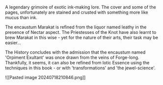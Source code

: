 A legendary grimoire of exotic ink-making lore. The cover and some of the pages, unfortunately are stained and crusted with something more like mucus than ink.

The encaustum Marakat is refined from the liquor named leathy in the presence of Nectar aspect. The Priestesses of the Knot have also learnt to brew Marakat in this wise - yet for the nature of their arts, their task may be easier…

The History concludes with the admission that the encaustum named 'Orpiment Exultant' was once drawn from the veins of Forge-long. Thankfully, it seems, it can also be refined from Iotic Essence using the techniques in this book - or with 'transformations' and 'the jewel-science'.

![[Pasted image 20240718210846.png]]